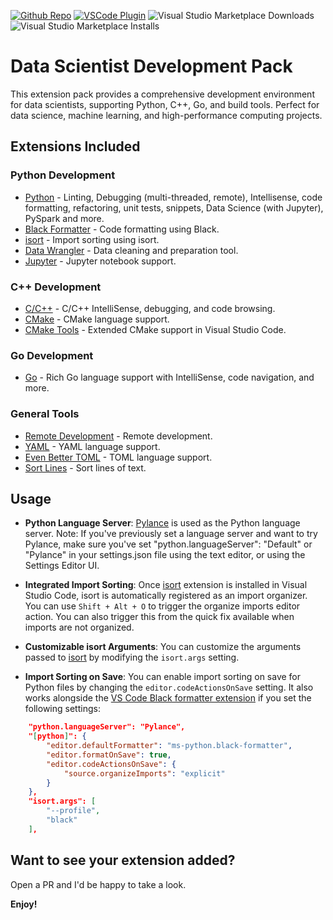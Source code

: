 [github-shield]: https://img.shields.io/github/stars/day253/data-scientist-development-pack?style=social
[github-url]: https://github.com/day253/data-scientist-development-pack
[vscode-shield]: https://img.shields.io/visual-studio-marketplace/r/day253.data-scientist-development-pack?logo=visual-studio-code&style=social
[vscode-url]: https://marketplace.visualstudio.com/items?itemName=day253.data-scientist-development-pack

[![Github Repo][github-shield]][github-url]
[![VSCode Plugin][vscode-shield]][vscode-url]
![Visual Studio Marketplace Downloads](https://img.shields.io/visual-studio-marketplace/d/day253.data-scientist-development-pack?logo=visual-studio-code&style=social)
![Visual Studio Marketplace Installs](https://img.shields.io/visual-studio-marketplace/i/day253.data-scientist-development-pack?logo=visual-studio-code&style=social)

# Data Scientist Development Pack

This extension pack provides a comprehensive development environment for data scientists, supporting Python, C++, Go, and build tools. Perfect for data science, machine learning, and high-performance computing projects.

## Extensions Included

### Python Development
* [Python](https://marketplace.visualstudio.com/items?itemName=ms-python.python) - Linting, Debugging (multi-threaded, remote), Intellisense, code formatting, refactoring, unit tests, snippets, Data Science (with Jupyter), PySpark and more.
* [Black Formatter](https://marketplace.visualstudio.com/items?itemName=ms-python.black-formatter) - Code formatting using Black.
* [isort](https://marketplace.visualstudio.com/items?itemName=ms-python.isort) - Import sorting using isort.
* [Data Wrangler](https://marketplace.visualstudio.com/items?itemName=ms-toolsai.datawrangler) - Data cleaning and preparation tool.
* [Jupyter](https://marketplace.visualstudio.com/items?itemName=ms-toolsai.jupyter) - Jupyter notebook support.

### C++ Development
* [C/C++](https://marketplace.visualstudio.com/items?itemName=ms-vscode.cpptools) - C/C++ IntelliSense, debugging, and code browsing.
* [CMake](https://marketplace.visualstudio.com/items?itemName=twxs.cmake) - CMake language support.
* [CMake Tools](https://marketplace.visualstudio.com/items?itemName=ms-vscode.cmake-tools) - Extended CMake support in Visual Studio Code.

### Go Development
* [Go](https://marketplace.visualstudio.com/items?itemName=golang.Go) - Rich Go language support with IntelliSense, code navigation, and more.

### General Tools
* [Remote Development](https://marketplace.visualstudio.com/items?itemName=ms-vscode-remote.vscode-remote-extensionpack) - Remote development.
* [YAML](https://marketplace.visualstudio.com/items?itemName=redhat.vscode-yaml) - YAML language support.
* [Even Better TOML](https://marketplace.visualstudio.com/items?itemName=tamasfe.even-better-toml) - TOML language support.
* [Sort Lines](https://marketplace.visualstudio.com/items?itemName=tyriar.sort-lines) - Sort lines of text.

## Usage

- **Python Language Server**: [Pylance](https://marketplace.visualstudio.com/items?itemName=ms-python.vscode-pylance) is used as the Python language server. Note: If you've previously set a language server and want to try Pylance, make sure you've set "python.languageServer": "Default" or "Pylance" in your settings.json file using the text editor, or using the Settings Editor UI.

- **Integrated Import Sorting**: Once [isort](https://marketplace.visualstudio.com/items?itemName=ms-python.isort) extension is installed in Visual Studio Code, isort is automatically registered as an import organizer. You can use `Shift + Alt + O` to trigger the organize imports editor action. You can also trigger this from the quick fix available when imports are not organized.

- **Customizable isort Arguments**: You can customize the arguments passed to [isort](https://marketplace.visualstudio.com/items?itemName=ms-python.isort) by modifying the `isort.args` setting.

- **Import Sorting on Save**: You can enable import sorting on save for Python files by changing the `editor.codeActionsOnSave` setting. It also works alongside the [VS Code Black formatter extension](https://marketplace.visualstudio.com/items?itemName=ms-python.black-formatter) if you set the following settings:

```json
    "python.languageServer": "Pylance",
    "[python]": {
        "editor.defaultFormatter": "ms-python.black-formatter",
        "editor.formatOnSave": true,
        "editor.codeActionsOnSave": {
            "source.organizeImports": "explicit"
        }
    },
    "isort.args": [
        "--profile",
        "black"
    ],
```

## Want to see your extension added?

Open a PR and I'd be happy to take a look.

**Enjoy!**
